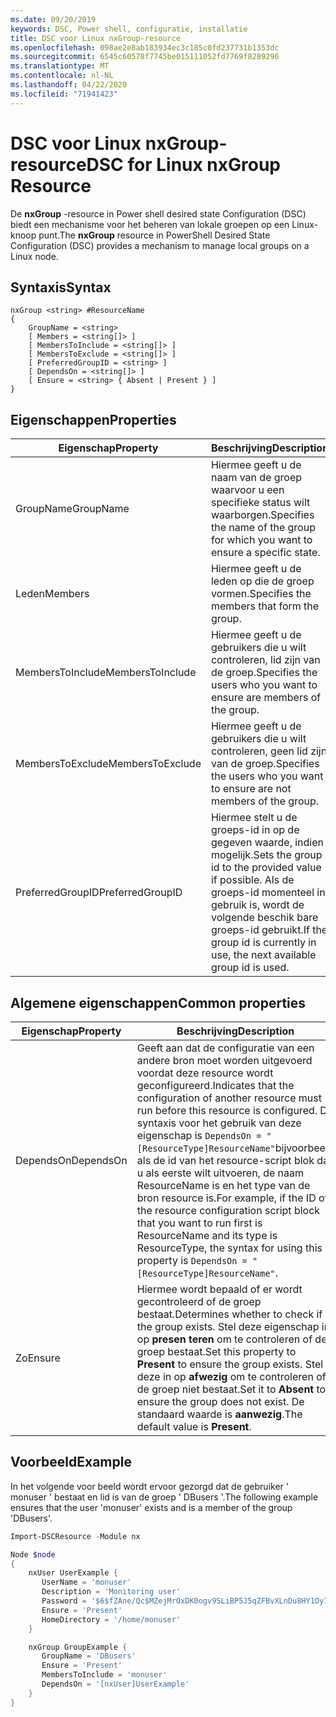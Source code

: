 ```yaml
---
ms.date: 09/20/2019
keywords: DSC, Power shell, configuratie, installatie
title: DSC voor Linux nxGroup-resource
ms.openlocfilehash: 098ae2e8ab183934ec3c185c0fd237731b1353dc
ms.sourcegitcommit: 6545c60578f7745be015111052fd7769f8289296
ms.translationtype: MT
ms.contentlocale: nl-NL
ms.lasthandoff: 04/22/2020
ms.locfileid: "71941423"
---
```

# <a name="dsc-for-linux-nxgroup-resource"></a><span data-ttu-id="5f54c-103">DSC voor Linux nxGroup-resource</span><span class="sxs-lookup"><span data-stu-id="5f54c-103">DSC for Linux nxGroup Resource</span></span>

<span data-ttu-id="5f54c-104">De **nxGroup** -resource in Power shell desired state Configuration (DSC) biedt een mechanisme voor het beheren van lokale groepen op een Linux-knoop punt.</span><span class="sxs-lookup"><span data-stu-id="5f54c-104">The **nxGroup** resource in PowerShell Desired State Configuration (DSC) provides a mechanism to manage local groups on a Linux node.</span></span>

## <a name="syntax"></a><span data-ttu-id="5f54c-105">Syntaxis</span><span class="sxs-lookup"><span data-stu-id="5f54c-105">Syntax</span></span>

```Syntax
nxGroup <string> #ResourceName
{
    GroupName = <string>
    [ Members = <string[]> ]
    [ MembersToInclude = <string[]> ]
    [ MembersToExclude = <string[]> ]
    [ PreferredGroupID = <string> ]
    [ DependsOn = <string[]> ]
    [ Ensure = <string> { Absent | Present } ]
}
```

## <a name="properties"></a><span data-ttu-id="5f54c-106">Eigenschappen</span><span class="sxs-lookup"><span data-stu-id="5f54c-106">Properties</span></span>

|<span data-ttu-id="5f54c-107">Eigenschap</span><span class="sxs-lookup"><span data-stu-id="5f54c-107">Property</span></span> |<span data-ttu-id="5f54c-108">Beschrijving</span><span class="sxs-lookup"><span data-stu-id="5f54c-108">Description</span></span> |
|---|---|
|<span data-ttu-id="5f54c-109">GroupName</span><span class="sxs-lookup"><span data-stu-id="5f54c-109">GroupName</span></span> |<span data-ttu-id="5f54c-110">Hiermee geeft u de naam van de groep waarvoor u een specifieke status wilt waarborgen.</span><span class="sxs-lookup"><span data-stu-id="5f54c-110">Specifies the name of the group for which you want to ensure a specific state.</span></span> |
|<span data-ttu-id="5f54c-111">Leden</span><span class="sxs-lookup"><span data-stu-id="5f54c-111">Members</span></span> |<span data-ttu-id="5f54c-112">Hiermee geeft u de leden op die de groep vormen.</span><span class="sxs-lookup"><span data-stu-id="5f54c-112">Specifies the members that form the group.</span></span> |
|<span data-ttu-id="5f54c-113">MembersToInclude</span><span class="sxs-lookup"><span data-stu-id="5f54c-113">MembersToInclude</span></span> |<span data-ttu-id="5f54c-114">Hiermee geeft u de gebruikers die u wilt controleren, lid zijn van de groep.</span><span class="sxs-lookup"><span data-stu-id="5f54c-114">Specifies the users who you want to ensure are members of the group.</span></span> |
|<span data-ttu-id="5f54c-115">MembersToExclude</span><span class="sxs-lookup"><span data-stu-id="5f54c-115">MembersToExclude</span></span> |<span data-ttu-id="5f54c-116">Hiermee geeft u de gebruikers die u wilt controleren, geen lid zijn van de groep.</span><span class="sxs-lookup"><span data-stu-id="5f54c-116">Specifies the users who you want to ensure are not members of the group.</span></span> |
|<span data-ttu-id="5f54c-117">PreferredGroupID</span><span class="sxs-lookup"><span data-stu-id="5f54c-117">PreferredGroupID</span></span> |<span data-ttu-id="5f54c-118">Hiermee stelt u de groeps-id in op de gegeven waarde, indien mogelijk.</span><span class="sxs-lookup"><span data-stu-id="5f54c-118">Sets the group id to the provided value if possible.</span></span> <span data-ttu-id="5f54c-119">Als de groeps-id momenteel in gebruik is, wordt de volgende beschik bare groeps-id gebruikt.</span><span class="sxs-lookup"><span data-stu-id="5f54c-119">If the group id is currently in use, the next available group id is used.</span></span> |

## <a name="common-properties"></a><span data-ttu-id="5f54c-120">Algemene eigenschappen</span><span class="sxs-lookup"><span data-stu-id="5f54c-120">Common properties</span></span>

|<span data-ttu-id="5f54c-121">Eigenschap</span><span class="sxs-lookup"><span data-stu-id="5f54c-121">Property</span></span> |<span data-ttu-id="5f54c-122">Beschrijving</span><span class="sxs-lookup"><span data-stu-id="5f54c-122">Description</span></span> |
|---|---|
|<span data-ttu-id="5f54c-123">DependsOn</span><span class="sxs-lookup"><span data-stu-id="5f54c-123">DependsOn</span></span> |<span data-ttu-id="5f54c-124">Geeft aan dat de configuratie van een andere bron moet worden uitgevoerd voordat deze resource wordt geconfigureerd.</span><span class="sxs-lookup"><span data-stu-id="5f54c-124">Indicates that the configuration of another resource must run before this resource is configured.</span></span> <span data-ttu-id="5f54c-125">De syntaxis voor het gebruik van deze eigenschap is `DependsOn = "[ResourceType]ResourceName"`bijvoorbeeld als de id van het resource-script blok dat u als eerste wilt uitvoeren, de naam ResourceName is en het type van de bron resource is.</span><span class="sxs-lookup"><span data-stu-id="5f54c-125">For example, if the ID of the resource configuration script block that you want to run first is ResourceName and its type is ResourceType, the syntax for using this property is `DependsOn = "[ResourceType]ResourceName"`.</span></span> |
|<span data-ttu-id="5f54c-126">Zo</span><span class="sxs-lookup"><span data-stu-id="5f54c-126">Ensure</span></span> |<span data-ttu-id="5f54c-127">Hiermee wordt bepaald of er wordt gecontroleerd of de groep bestaat.</span><span class="sxs-lookup"><span data-stu-id="5f54c-127">Determines whether to check if the group exists.</span></span> <span data-ttu-id="5f54c-128">Stel deze eigenschap in op **presen teren** om te controleren of de groep bestaat.</span><span class="sxs-lookup"><span data-stu-id="5f54c-128">Set this property to **Present** to ensure the group exists.</span></span> <span data-ttu-id="5f54c-129">Stel deze in op **afwezig** om te controleren of de groep niet bestaat.</span><span class="sxs-lookup"><span data-stu-id="5f54c-129">Set it to **Absent** to ensure the group does not exist.</span></span> <span data-ttu-id="5f54c-130">De standaard waarde is **aanwezig**.</span><span class="sxs-lookup"><span data-stu-id="5f54c-130">The default value is **Present**.</span></span> |

## <a name="example"></a><span data-ttu-id="5f54c-131">Voorbeeld</span><span class="sxs-lookup"><span data-stu-id="5f54c-131">Example</span></span>

<span data-ttu-id="5f54c-132">In het volgende voor beeld wordt ervoor gezorgd dat de gebruiker ' monuser ' bestaat en lid is van de groep ' DBusers '.</span><span class="sxs-lookup"><span data-stu-id="5f54c-132">The following example ensures that the user 'monuser' exists and is a member of the group 'DBusers'.</span></span>

```powershell
Import-DSCResource -Module nx

Node $node
{
    nxUser UserExample {
       UserName = 'monuser'
       Description = 'Monitoring user'
       Password = '$6$fZAne/Qc$MZejMrOxDK0ogv9SLiBP5J5qZFBvXLnDu8HY1Oy7ycX.Y3C7mGPUfeQy3A82ev3zIabhDQnj2ayeuGn02CqE/0'
       Ensure = 'Present'
       HomeDirectory = '/home/monuser'
    }

    nxGroup GroupExample {
       GroupName = 'DBusers'
       Ensure = 'Present'
       MembersToInclude = 'monuser'
       DependsOn = '[nxUser]UserExample'
    }
}
```